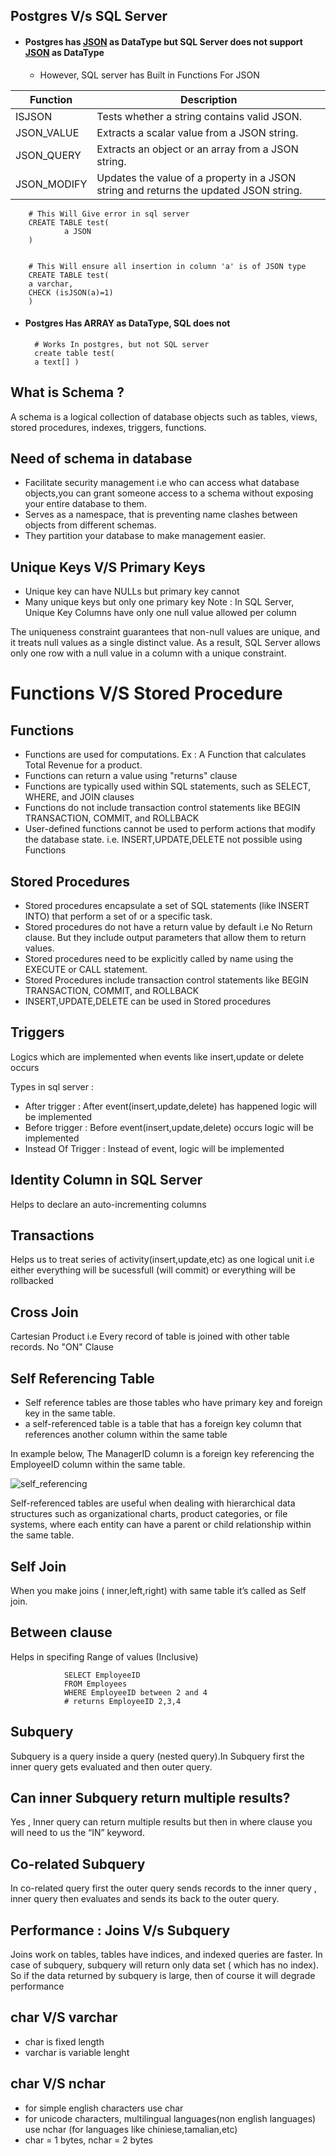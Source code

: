 ## Postgres V/s SQL Server

- #### Postgres has [JSON](https://www.postgresql.org/docs/current/datatype.html) as DataType but SQL Server does not support [JSON](https://learn.microsoft.com/en-us/sql/t-sql/data-types/data-types-transact-sql?view=sql-server-ver16) as DataType
  - However, SQL server has Built in Functions For JSON
 
| Function  | Description |
| ------------- | ------------- |
| ISJSON  | Tests whether a string contains valid JSON.  |
| JSON_VALUE|	Extracts a scalar value from a JSON string. |
| JSON_QUERY |	Extracts an object or an array from a JSON string.  |
|JSON_MODIFY |	Updates the value of a property in a JSON string and returns the updated JSON string. |

        # This Will Give error in sql server
        CREATE TABLE test(
                a JSON
        )


        # This Will ensure all insertion in column 'a' is of JSON type
        CREATE TABLE test(
        a varchar,
        CHECK (isJSON(a)=1)
        ) 
- #### Postgres Has ARRAY as DataType, SQL does not 

        # Works In postgres, but not SQL server                
        create table test(
        a text[] )

## What is Schema ?
A schema is a logical collection of database objects such as tables, views, stored procedures, indexes, triggers, functions.

## Need of schema in database
- Facilitate security management i.e who can access what database objects,you can grant someone access to a schema without exposing your entire database to them.
- Serves as a namespace, that is preventing name clashes between objects from different schemas.
- They partition your database to make management easier.

## Unique Keys V/S Primary Keys 
- Unique key can have NULLs but primary key cannot
- Many unique keys but only one primary key
Note : In SQL Server, Unique Key Columns have only one null value allowed per column

The uniqueness constraint guarantees that non-null values are unique, and it treats null values as a single distinct value. As a result, SQL Server allows only one row with a null value in a column with a unique constraint.

# Functions V/S Stored Procedure
## Functions
- Functions are used for computations. Ex : A Function that calculates Total Revenue for a product.
- Functions can  return a value  using "returns" clause
- Functions are typically used within SQL statements, such as SELECT, WHERE, and JOIN clauses
- Functions do not include transaction control statements like BEGIN TRANSACTION, COMMIT, and ROLLBACK
- User-defined functions cannot be used to perform actions that modify the database state. i.e. INSERT,UPDATE,DELETE not possible using Functions

## Stored Procedures
- Stored procedures encapsulate a set of SQL statements (like INSERT INTO) that perform a set of or a specific task.
- Stored procedures do not have a return value by default i.e No Return clause. But they include output parameters that allow them to return values.
- Stored procedures need to be explicitly called by name using the EXECUTE or CALL statement.
- Stored Procedures include transaction control statements like BEGIN TRANSACTION, COMMIT, and ROLLBACK
-  INSERT,UPDATE,DELETE can be used in Stored procedures

## Triggers 
Logics which are implemented when events like insert,update or delete occurs

Types in sql server :
- After trigger : After event(insert,update,delete) has happened logic will be implemented
- Before trigger : Before event(insert,update,delete) occurs logic will be implemented
- Instead Of Trigger : Instead of event, logic will be implemented

## Identity Column in SQL Server
Helps to declare an auto-incrementing columns

## Transactions
Helps us to treat series of activity(insert,update,etc) as one logical unit i.e either everything will be sucessfull (will commit) or everything  will be rollbacked

## Cross Join 
Cartesian Product i.e Every record of table is joined with other table records. No "ON" Clause

## Self Referencing Table
- Self reference tables are those tables who have primary key and foreign key in the same table.
-  a self-referenced table is a table that has a foreign key column that references another column within the same table

In example below,
The ManagerID column is a foreign key referencing the EmployeeID column within the same table.

![self_referencing ](https://github.com/pragyagupta333/SQL_Concepts/assets/125549428/8255ab07-f47a-4523-9c50-9cd35fd3eefe)


Self-referenced tables are useful when dealing with hierarchical data structures such as organizational charts, product categories, or file systems, where each entity can have a parent or child relationship within the same table.

## Self Join 
When you make joins ( inner,left,right) with same table it’s called as Self join.

## Between clause
Helps in specifing Range of values (Inclusive)
                
                SELECT EmployeeID
                FROM Employees 
                WHERE EmployeeID between 2 and 4
                # returns EmployeeID 2,3,4
## Subquery
Subquery is a query inside a query (nested query).In Subquery first the inner query gets evaluated
and then outer query.

## Can inner Subquery return multiple results?
Yes , Inner query can return multiple results but then in where clause you will need to us the “IN”
keyword.

## Co-related Subquery
In co-related query first the outer query sends records to the inner query , inner query then
evaluates and sends its back to the outer query.

## Performance : Joins V/s Subquery 

Joins work on tables, tables have indices, and indexed queries are faster.
In case of subquery, subquery will return only data set ( which has no index). So if the data returned by subquery is large, then of course it will degrade performance













## char V/S varchar
- char is fixed length
- varchar is variable lenght

## char V/S nchar
- for simple english characters use char
- for unicode characters, multilingual languages(non english languages) use nchar (for languages like chiniese,tamalian,etc)
- char = 1 bytes, nchar = 2 bytes
